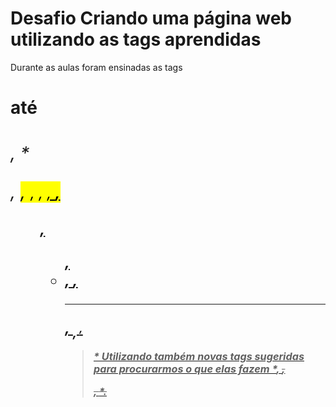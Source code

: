 # Desafio Criando uma página web utilizando as tags aprendidas

Durante as aulas foram ensinadas as tags *<h1>* até *<h6>*, * <p>, <mark>, <small>, <i>, <u>, <strong>, <ol>, <ul>, <li>, <a>, <hr>, <sub>, <sup>, 
<blockquote>*
Utilizando também novas tags sugeridas para procurarmos o que elas fazem *<font>, <del>, <p>, <abbr>*.
